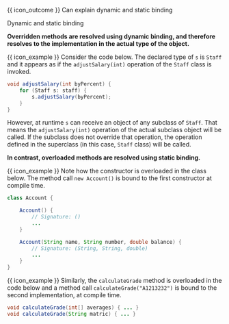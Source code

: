<span id="prereqs"></span>

<span id="outcomes">{{ icon_outcome }} Can explain dynamic and static binding</span>

<span id="title">Dynamic and static binding</span>

<div id="body">

<box type="definition" seamless>
  <include src="../../../common/definitions.md#def-dynamic-binding" />
</box>

**<trigger trigger="click" for="modal:dynamicAndStatic-overriding">Overridden methods</trigger> are resolved using dynamic binding, and therefore resolves to the implementation in the actual type of the object.**

<modal large header="Textbook {{ icon_embedding }}" id="modal:dynamicAndStatic-overriding">
  <include src="../overriding/unit-inElsewhere-asFlat.md" boilerplate/>
</modal>

<box>

{{ icon_example }} Consider the code below. The declared type of `s` is `Staff` and it appears as if the `adjustSalary(int)` operation of the `Staff` class is invoked. 

```java
void adjustSalary(int byPercent) {
    for (Staff s: staff) {
        s.adjustSalary(byPercent);
    }
}
```
However, at runtime `s` can receive an object of any subclass of `Staff`. That means the `adjustSalary(int)` operation of the actual subclass object will be called. If the subclass does not override that operation, the operation defined in the superclass (in this case, `Staff` class) will be called.

</box>

<box type="definition" seamless>
  <include src="../../../common/definitions.md#def-static-binding" />
</box>

**In contrast, <trigger trigger="click" for="modal:dynamicAndStatic-overloading">overloaded</trigger> methods are resolved using static binding.**

<modal large header="Textbook {{ icon_embedding }}" id="modal:dynamicAndStatic-overloading">
  <include src="../overloading/unit-inElsewhere-asFlat.md" boilerplate/>
</modal>

<box>

{{ icon_example }} Note how the constructor is overloaded in the class below. The method call `new Account()` is bound to the first constructor at compile time.

```java
class Account {

    Account() {
        // Signature: ()
        ...
    }

    Account(String name, String number, double balance) {
        // Signature: (String, String, double)
        ...
    }
}
```

{{ icon_example }} Similarly, the `calculateGrade` method is overloaded in the code below and a method call `calculateGrade("A1213232")` is bound to the second implementation, at compile time.

```java
void calculateGrade(int[] averages) { ... }
void calculateGrade(String matric) { ... }
```
</box>

</div>

<div id="extras">
</div>
